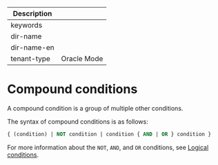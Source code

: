 | Description   |                 |
|---------------|-----------------|
| keywords      |                 |
| dir-name      |                 |
| dir-name-en   |                 |
| tenant-type   | Oracle Mode     |

# Compound conditions

A compound condition is a group of multiple other conditions.

The syntax of compound conditions is as follows:

```sql
{ (condition) | NOT condition | condition { AND | OR } condition }
```

For more information about the `NOT`, `AND`, and `OR` conditions, see [Logical conditions](../700.condition-of-oracle-mode/500.logical-conditions-of-oracle-mode.md).
